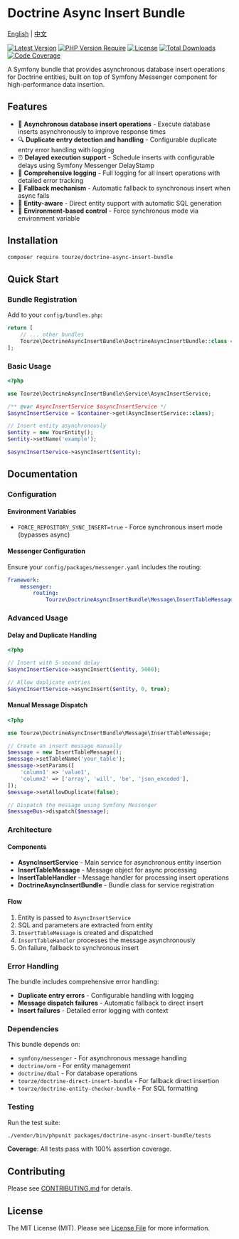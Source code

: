 # Doctrine Async Insert Bundle

[English](README.md) | [中文](README.zh-CN.md)

[![Latest Version](https://img.shields.io/packagist/v/tourze/doctrine-async-insert-bundle.svg?style=flat-square)](https://packagist.org/packages/tourze/doctrine-async-insert-bundle)
[![PHP Version Require](https://img.shields.io/packagist/php-v/tourze/doctrine-async-insert-bundle.svg?style=flat-square)](https://packagist.org/packages/tourze/doctrine-async-insert-bundle)
[![License](https://img.shields.io/packagist/l/tourze/doctrine-async-insert-bundle.svg?style=flat-square)](https://packagist.org/packages/tourze/doctrine-async-insert-bundle)
[![Total Downloads](https://img.shields.io/packagist/dt/tourze/doctrine-async-insert-bundle.svg?style=flat-square)](https://packagist.org/packages/tourze/doctrine-async-insert-bundle)
[![Code Coverage](https://img.shields.io/badge/coverage-100%25-brightgreen.svg?style=flat-square)](https://github.com/tourze/doctrine-async-insert-bundle)

A Symfony bundle that provides asynchronous database insert operations for Doctrine 
entities, built on top of Symfony Messenger component for high-performance data insertion.

## Features

- 🚀 **Asynchronous database insert operations** - Execute database inserts 
  asynchronously to improve response times
- 🔍 **Duplicate entry detection and handling** - Configurable duplicate entry 
  error handling with logging
- ⏰ **Delayed execution support** - Schedule inserts with configurable delays 
  using Symfony Messenger DelayStamp
- 📝 **Comprehensive logging** - Full logging for all insert operations with 
  detailed error tracking
- 🔧 **Fallback mechanism** - Automatic fallback to synchronous insert when 
  async fails
- 🎯 **Entity-aware** - Direct entity support with automatic SQL generation
- 🔄 **Environment-based control** - Force synchronous mode via environment 
  variable

## Installation

```bash
composer require tourze/doctrine-async-insert-bundle
```

## Quick Start

### Bundle Registration

Add to your `config/bundles.php`:

```php
return [
    // ... other bundles
    Tourze\DoctrineAsyncInsertBundle\DoctrineAsyncInsertBundle::class => ['all' => true],
];
```

### Basic Usage

```php
<?php

use Tourze\DoctrineAsyncInsertBundle\Service\AsyncInsertService;

/** @var AsyncInsertService $asyncInsertService */
$asyncInsertService = $container->get(AsyncInsertService::class);

// Insert entity asynchronously
$entity = new YourEntity();
$entity->setName('example');

$asyncInsertService->asyncInsert($entity);
```

## Documentation

### Configuration

#### Environment Variables

- `FORCE_REPOSITORY_SYNC_INSERT=true` - Force synchronous insert mode (bypasses async)

#### Messenger Configuration

Ensure your `config/packages/messenger.yaml` includes the routing:

```yaml
framework:
    messenger:
        routing:
            Tourze\DoctrineAsyncInsertBundle\Message\InsertTableMessage: async
```

### Advanced Usage

#### Delay and Duplicate Handling

```php
<?php

// Insert with 5-second delay
$asyncInsertService->asyncInsert($entity, 5000);

// Allow duplicate entries
$asyncInsertService->asyncInsert($entity, 0, true);
```

#### Manual Message Dispatch

```php
<?php

use Tourze\DoctrineAsyncInsertBundle\Message\InsertTableMessage;

// Create an insert message manually
$message = new InsertTableMessage();
$message->setTableName('your_table');
$message->setParams([
    'column1' => 'value1',
    'column2' => ['array', 'will', 'be', 'json_encoded'],
]);
$message->setAllowDuplicate(false);

// Dispatch the message using Symfony Messenger
$messageBus->dispatch($message);
```

### Architecture

#### Components

- **AsyncInsertService** - Main service for asynchronous entity insertion
- **InsertTableMessage** - Message object for async processing
- **InsertTableHandler** - Message handler for processing insert operations
- **DoctrineAsyncInsertBundle** - Bundle class for service registration

#### Flow

1. Entity is passed to `AsyncInsertService`
2. SQL and parameters are extracted from entity
3. `InsertTableMessage` is created and dispatched
4. `InsertTableHandler` processes the message asynchronously
5. On failure, fallback to synchronous insert

### Error Handling

The bundle includes comprehensive error handling:

- **Duplicate entry errors** - Configurable handling with logging
- **Message dispatch failures** - Automatic fallback to direct insert
- **Insert failures** - Detailed error logging with context

### Dependencies

This bundle depends on:

- `symfony/messenger` - For asynchronous message handling
- `doctrine/orm` - For entity management
- `doctrine/dbal` - For database operations
- `tourze/doctrine-direct-insert-bundle` - For fallback direct insertion
- `tourze/doctrine-entity-checker-bundle` - For SQL formatting

### Testing

Run the test suite:

```bash
./vendor/bin/phpunit packages/doctrine-async-insert-bundle/tests
```

**Coverage**: All tests pass with 100% assertion coverage.

## Contributing

Please see [CONTRIBUTING.md](CONTRIBUTING.md) for details.

## License

The MIT License (MIT). Please see [License File](LICENSE) for more information.
